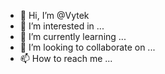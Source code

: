 - 👋 Hi, I’m @Vytek
- 👀 I’m interested in ...
- 🌱 I’m currently learning ...
- 💞️ I’m looking to collaborate on ...
- 📫 How to reach me ...

<!---
Vytek/Vytek is a ✨ special ✨ repository because its `README.md` (this file) appears on your GitHub profile.
You can click the Preview link to take a look at your changes.
--->
